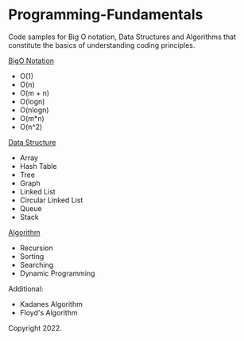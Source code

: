 # Programming-Fundamentals
Code samples for Big O notation, Data Structures and Algorithms that constitute the basics of understanding coding principles.

[BigO Notation](https://github.com/faisalkhan91/Programming-Fundamentals/tree/main/Big%20O%20Notation)
- O(1)
- O(n)
- O(m + n)
- O(logn)
- O(nlogn)
- O(m*n)
- O(n^2)

[Data Structure](https://github.com/faisalkhan91/Programming-Fundamentals/tree/main/Data%20Structures)
- Array
- Hash Table
- Tree
- Graph
- Linked List
 - Circular Linked List
- Queue
- Stack

[Algorithm](https://github.com/faisalkhan91/Programming-Fundamentals/tree/main/Algorithms)
- Recursion
- Sorting
- Searching
- Dynamic Programming

Additional:
- Kadanes Algorithm
- Floyd's Algorithm

Copyright 2022.
